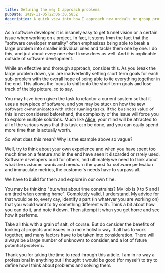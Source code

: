 ```yaml
---
title: Defining the way I approach problems
pubDate: 2019-11-05T22:06:30.585Z
description: A quick view into how I approach new ordeals or group projects
---
```


As a software developer, it is insanely easy to get tunnel vision on a certain issue when working on a project. In fact, it stems from the fact that the "software developer mentality" often emphasizes being able to break a large problem into smaller individual ones and tackle them one by one. I do this, and just about every one else I know does as well. And it is applicable outside of software development.

While an effective and thorough approach, consider this. As you break the large problem down, you are inadvertently setting short term goals for each sub-problem with the overall hope of being able to tie everything together in the end. This allows the focus to shift onto the short term goals and lose track of the big picture, so to say.

You may have been given the task to refactor a current system so that it uses a new piece of software, and you may be stuck on how the new software communicates with other running tasks. If the business value of this is not considered beforehand, the complexity of the issue will force you to explore multiple solutions. Much like [Alice](https://en.wikipedia.org/wiki/Alice%27s_Adventures_in_Wonderland), your mind will be attracted to all of the various ways that this task can be done, and you can easily spend more time than is actually worth.

So what does this mean? Why is the example above so vague?

Well, try to think about your own experience and when you have spent too much time on a feature and in the end have seen it discarded or rarely used. Software developers build for others, and ultimately we need to think about what the customer wants and needs. In the quest for software perfection and immaculate metrics, the customer's needs have to surpass all.

We have to build for them and explore in our own time.

You may be thinking "but what about time constraints? My job is 9 to 5 and I am tired when coming home". Completely valid, I understand. My advice for that would be to, every day, identify a part (in whatever you are working on) that you would want to try something different with. Think a bit about how you can do it, and note it down. Then attempt it when you get home and see how it performs.

Take all this with a grain of salt, of course. But do consider the benefits of looking at projects and issues in a more holistic way. It all has to work together, and many factors have to be taken into consideration. There will always be a large number of unknowns to consider, and a lot of future potential problems.

Thank you for taking the time to read through this article. I am in no way a professional in anything but I thought it would be good (for myself) to try to define how I think about problems and solving them.
